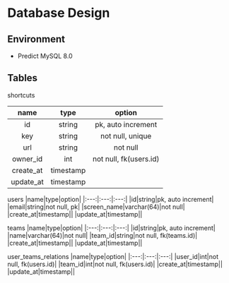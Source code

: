 # Database Design

## Environment

* Predict MySQL 8.0

## Tables

shortcuts

|name|type|option|
|:---:|:---:|:---:|
|id|string|pk, auto increment|
|key|string|not null, unique|
|url|string|not null|
|owner_id|int|not null, fk(users.id)|
|create_at|timestamp||
|update_at|timestamp||

users
|name|type|option|
|:---:|:---:|:---:|
|id|string|pk, auto increment|
|email|string|not null, pk|
|screen_name|varchar(64)|not null|
|create_at|timestamp||
|update_at|timestamp||

teams
|name|type|option|
|:---:|:---:|:---:|
|id|string|pk, auto increment|
|name|varchar(64)|not null|
|team_id|string|not null, fk(teams.id)|
|create_at|timestamp||
|update_at|timestamp||


user_teams_relations
|name|type|option|
|:---:|:---:|:---:|
|user_id|int|not null, fk(users.id)|
|team_id|int|not null, fk(users.id)|
|create_at|timestamp||
|update_at|timestamp||
